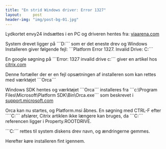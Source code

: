 ```yaml
---
title: "En strid Windows driver: Error 1327"
layout:     post
header-img: "img/post-bg-01.jpg"
---
```

Lydkortet envy24 indsættes i en PC og driveren hentes fra: [viaarena.com](http://www.viaarena.com/Driver/Envy24_Family_DriverV540F.zip)

System drevet ligger på ´´´D:´´´ som er det eneste drev og Windows Installeren giver følgende fejl: ´´´Platform Error 1327. Invalid Drive: C:´´´

En google søgning på ´´´Error: 1327 invalid drive c:´´´ giver en artikel hos [citrix.com](http://support.citrix.com/article/CTX622290)

Denne fortæller der er en fejl opsætningen af installeren som kan rettes med værktøjet ´´´Orca´´´</p>

Windows SDK hentes og værktøjet ´´´Orca´´´ installeres fra ´´´c:\Program Files\Microsoft\Platform SDK\Bin\Orca.exe´´´ som beskrevet i [support.microsoft.com](http://support.microsoft.com/kb/q255905/)

Orca kan nu startes, og Platform.msi åbnes. En søgning med CTRL-F efter ´´´´C:´´´ afslører, Citrix artiklen ikke længere kan bruges, da ´´´C:´´´ referencen ligger i Property.ROOTDRIVE.

´´´C:´´´ rettes til system diskens drev navn, og ændringerne gemmes.

Herefter køre installeren fint igennem.
